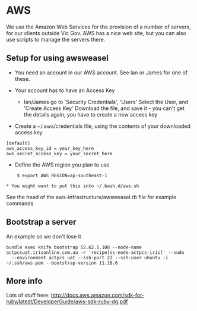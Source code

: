 # AWS 

We use the Amazon Web Services for the provision of a number of servers, for our clients outside Vic Gov.
AWS has a nice web site, but you can also use scripts to manage the servers there. 

## Setup for using awsweasel

* You need an account in our AWS account.  See Ian or James for one of these.
* Your account has to have an Access Key
    * Ian/James go to 'Security Credentials', 'Users'
Select the User, and 'Create Access Key'
Download the file, and save it - you can't get the details again, you have to create a new access key

* Create a ~/.aws/credentials file, using the contents of your downloaded access key
```
[default]
aws_access_key_id = your_key_here
aws_secret_access_key = your_secret_here
```

* Define the AWS region you plan to use
```
    $ export AWS_REGION=ap-southeast-1
```
    * You might want to put this into ~/.bash.d/aws.sh

See the head of the aws-infrastructure/awsweasel.rb file for example commands

## Bootstrap a server

An example so we don't lose it
```
bundle exec knife bootstrap 52.62.5.108 --node-name actpcsuat.irisonline.com.au -r 'recipe[ss-node-actpcs-iris]' --sudo
  --environment actpcs_uat --ssh-port 22 --ssh-user ubuntu -i ~/.ssh/aws.pem --bootstrap-version 11.18.6
```
     
## More info
 
Lots of stuff here: http://docs.aws.amazon.com/sdk-for-ruby/latest/DeveloperGuide/aws-sdk-ruby-dg.pdf
